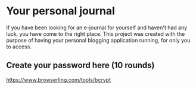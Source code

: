 # Your personal journal

If you have been looking for an e-journal for yourself and haven't had any luck, you have come to the right place. This project was created with the purpose of having your personal blogging application running, for only you to access.

## Create your password here (10 rounds)
https://www.browserling.com/tools/bcrypt

